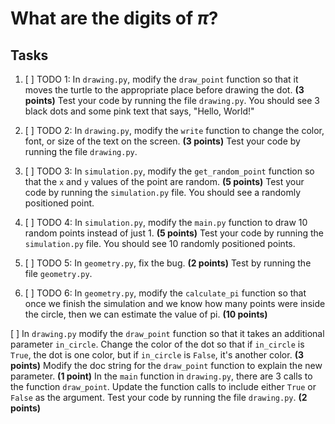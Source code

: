 # What are the digits of $\pi$?

## Tasks

1. [ ] TODO 1: In `drawing.py`, modify the `draw_point` function so that it moves the turtle to the appropriate place before drawing the dot. **(3 points)** Test your code by running the file `drawing.py`. You should see 3 black dots and some pink text that says, "Hello, World!"
2. [ ] TODO 2: In `drawing.py`, modify the `write` function to change the color, font, or size of the text on the screen. **(3 points)** Test your code by running the file `drawing.py`.
3. [ ] TODO 3: In `simulation.py`, modify the `get_random_point` function so that the `x` and `y` values of the point are random. **(5 points)** Test your code by running the `simulation.py` file. You should see a randomly positioned point.
4. [ ] TODO 4: In `simulation.py`, modify the `main.py` function to draw 10 random points instead of just 1. **(5 points)** Test your code by running the `simulation.py` file. You should see 10 randomly positioned points.
5. [ ] TODO 5: In `geometry.py`, fix the bug. **(2 points)** Test by running the file `geometry.py`.


6. [ ] TODO 6: In `geometry.py`, modify the `calculate_pi` function so that once we finish the simulation and we know how many points were inside the circle, then we can estimate the value of pi. **(10 points)**

[ ] In `drawing.py` modify the `draw_point` function so that it takes an additional parameter `in_circle`. Change the color of the dot so that if `in_circle` is `True`, the dot is one color, but if `in_circle` is `False`, it's another color. **(3 points)** Modify the doc string for the `draw_point` function to explain the new parameter. **(1 point)** In the `main` function in `drawing.py`, there are 3 calls to the function `draw_point`. Update the function calls to include either `True` or `False` as the argument. Test your code by running the file `drawing.py`. **(2 points)**